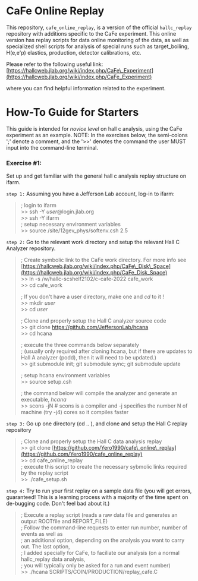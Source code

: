 # CaFe Online Replay
This repository, `cafe_online_replay`, is a version of the official `hallc_replay` repository with additions specific to the CaFe experiment. This online version has replay scripts for data online monitoring of the data, as well as specialized shell scripts for analysis of special runs such as target_boiling, H(e,e'p) elastics, production, detector calibrations, etc. 

Please refer to the following useful link:
[https://hallcweb.jlab.org/wiki/index.php/CaFe\_Experiment](https://hallcweb.jlab.org/wiki/index.php/CaFe_Experiment)

where you can find helpful information related to the experiment. 
# How-To Guide for Starters
This guide is intended for *novice level* on hall c analysis, using the CaFe experiment as an example. NOTE: In the exercises below, the semi-colons ';' denote a comment, and the '>>' denotes the command the user MUST input into the command-line terminal.

### Exercise #1:
Set up and get familiar with the general hall c analysis replay structure on ifarm. <br>

`step 1:` Assuming you have a Jefferson Lab account, log-in to ifarm: 
> ; login to ifarm<br>
>     >> ssh -Y *user*@login.jlab.org <br>
>     >> ssh -Y ifarm <br>
>; setup necessary environment variables <br>
>     >> source /site/12gev_phys/softenv.csh 2.5 

`step 2:` Go to the relevant work directory and setup the relevant Hall C Analyzer repository. 
>  ; Create symbolic link to the CaFe work directory. For more info see [https://hallcweb.jlab.org/wiki/index.php/CaFe\_Disk\_Space](https://hallcweb.jlab.org/wiki/index.php/CaFe_Disk_Space) <br>
>     >> ln -s /w/hallc-scshelf2102/c-cafe-2022 cafe\_work <br>
>     >> cd cafe\_work <br>
>
>  ; If you don't have a user directory, make one and *cd* to it !<br>
>     >> mkdir *user* <br> 
>     >> cd *user*<br>
> 
>  ; Clone and properly setup the Hall C analyzer source code <br>
>     >> git clone https://github.com/JeffersonLab/hcana <br>
>     >> cd hcana <br> 
> 
>    ; execute the three commands below separately <br>
>    ; (usually only required after cloning hcana, but if there are updates to Hall A analyzer (podd), then it will need to be updated.) <br>
>     >> git submodule init; git submodule  sync; git submodule update <br>
> 
>  ; setup hcana environment variables <br>
>     >> source setup.csh   <br> 
> 
>   ; the command below will compile the analyzer and generate an executable, *hcana*<br>
>     >> scons -jN # scons is a compiler and -j specifies the number N of machine (try -j4) cores so it compiles faster

`step 3:` Go up one directory (cd .. ),  and clone and setup the Hall C replay repository <br>
>  ; Clone and properly setup the Hall C data analysis replay <br>
>     >> git clone [https://github.com/Yero1990/cafe\_online\_replay](https://github.com/Yero1990/cafe_online_replay) <br>
>     >> cd cafe\_online\_replay <br>
>  ; execute this script to create the necessary sybmolic links required by the replay script <br>
>     >> ./cafe\_setup.sh 

`step 4:` Try to run your first replay on a sample data file (you will get errors, guaranteed! This is a learning process with a majority of the time spent on de-bugging code. Don't feel bad about it.)
>  ; Execute a replay script (reads a raw data file and generates an output ROOTfile and REPORT\_FILE) <br>
>  ; Follow the command-line requests to enter run number, number of events as well as <br>
>  ; an additional option, depending on the analysis you want to carry out. The last option, <br>
>  ; I added specially for CaFe, to faciliate our analysis (on a normal hallc_replay data analysis, <br> 
>  ; you will typically only be asked for a run and event number) <br>
>     >> ./hcana SCRIPTS/COIN/PRODUCTION/replay\_cafe.C <br>
